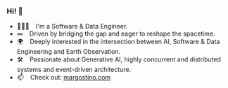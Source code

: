### Hi! 👋

- 🧑🏻‍💻 &ensp; I'm a Software & Data Engineer.
- ∞  &ensp; Driven by bridging the gap and eager to reshape the spacetime.
- 🌍 &ensp; Deeply interested in the intersection between AI, Software & Data Engineering and Earth Observation.
- 🛠 &ensp; Passionate about Generative AI, highly concurrent and distributed systems and event-driven architecture.
- 📫 &ensp; Check out: [margostino.com](https://margostino.com)
